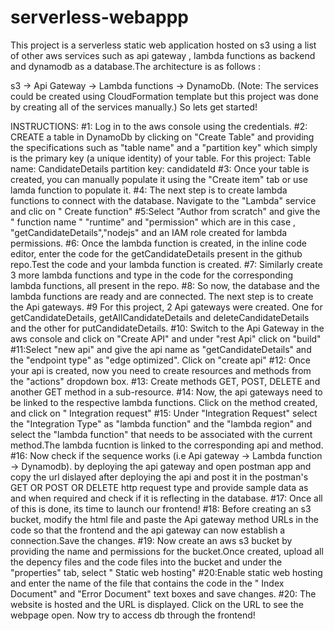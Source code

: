 # serverless-webappp

This project is a serverless static web application hosted on s3 using a list of other aws services such as api gateway , lambda functions as backend and dynamodb as a database.The architecture is as follows :

s3 -> Api Gateway -> Lambda functions -> DynamoDb.
(Note: The services could be created using CloudFormation template but this project was done by creating all of the services manually.)
So lets get started!

INSTRUCTIONS:
#1: Log in to the aws console using the credentials.
#2: CREATE a table in DynamoDb by clicking on "Create Table" and providing the specifications such as "table name" and a "partition key" which simply is the primary key (a unique identity) of your table. 
For this project:
Table name: CandidateDetails
partition key: candidateId
#3: Once your table is created, you can manually populate it using the "Create item" tab or use lamda function to populate it.
#4: The next step is to create lambda functions to connect with the database. Navigate to the "Lambda" service and clic on " Create function"
#5:Select "Author from scratch" and give the " function name " "runtime" and "permission" which are in this case , "getCandidateDetails","nodejs" and an IAM role created for lambda permissions.
#6: Once the lambda function is created, in the inline code editor, enter the code for the getCandidateDetails present in the github repo.Test the code and your lambda function is created.
#7: Similarly create 3 more lambda functions and type in the code for the corresponding lambda functions, all present in the repo.
#8: So now, the database and the lambda functions are ready and are connected. The next step is to create the Api gateways.
#9 For this project, 2 Api gateways were created. One for getCandidateDetails, getAllCandidateDetails and deleteCandidateDetails and the other for putCandidateDetails.
#10: Switch to the Api Gateway in the aws console and click on "Create API" and under "rest Api" click on "build"
#11:Select "new api" and give the api name as "getCandidateDetails" and the "endpoint type" as "edge optimized". Click on "create api"
#12: Once your api is created, now you need to create resources and methods from the "actions" dropdown box.
#13: Create methods GET, POST, DELETE and another GET method in a sub-resource.
#14: Now, the api gateways need to be linked to the respective lambda functions. Click on the method created, and click on " Integration request" 
#15: Under "Integration Request" select the "Integration Type" as "lambda function" and the "lambda region" and select the "lambda function" that needs to be associated with the current method.The lambda fucntion is linked to the corresponding api and method.
#16: Now check if the sequence works (i.e Api gateway -> Lambda function -> Dynamodb). by deploying the api gateway and open postman app and copy the url dislayed after deploying the api and post it in the postman's GET OR POST OR DELETE http request type and provide sample data as and when required and check if it is reflecting in the database.
#17: Once all of this is done, its time to launch our frontend!
#18: Before creating an s3 bucket, modify the html file and paste the Api gateway method URLs in the code so that the frontend and the api gateway can now establish a connection.Save the changes.
#19: Now create an aws s3 bucket by providing the name and permissions for the bucket.Once created, upload all the depency files and the code files into the bucket and under the "properties" tab, select " Static web hosting"
#20:Enable static web hosting and enter the name of the file that contains the code in the " Index Document" and "Error Document" text boxes and save changes.
#20: The website is hosted and the URL is displayed. Click on the URL to see the webpage open. Now try to access db through the frontend!

